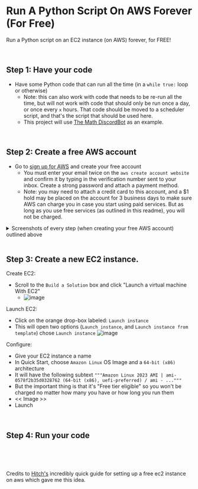 # Run A Python Script On AWS Forever (For Free)
Run a Python script on an EC2 instance (on AWS) forever, for FREE!

<br> 

## Step 1: Have your code
* Have some Python code that can run all the time (in a `while true:` loop or otherwise)
  * Note: this can also work with code that needs to be re-run all the time, but will not work with code that should only be run once a day, or once every `x` hours. That code should be moved to a scheduler script, and that's the script that should be used here.
  * This project will use [The Math DiscordBot](https://github.com/JacobNoahGlik/MathDiscordBot) as an example.

<br>

## Step 2: Create a free AWS account
* Go to [sign up for AWS](https://portal.aws.amazon.com/billing/signup?nc2=h_ct&src=header_signup&redirect_url=https%3A%2F%2Faws.amazon.com%2Fregistration-confirmation#/start/email) and create your free account
  * You must enter your email twice on the `aws create account website` and confirm it by typing in the verification number sent to your inbox. Create a strong password and attach a payment method.
  * Note: you may need to attach a credit card to this account, and a $1 hold may be placed on the account for 3 business days to make sure AWS can charge you in case you start using paid services. But as long as you use free services (as outlined in this readme), you will not be charged.
<details>
  <summary>Screenshots of every step (when creating your free AWS account) outlined above</summary>
  <p>Step-by-step instructions for creating a free AWS account.</p>
  <img src="[screenshot1.png](https://github.com/JacobNoahGlik/RunScriptOnAWS-Forever/assets/70964953/b21fee5e-9b2c-42a2-8f52-d5002d7a2acb)" alt="Screenshot 1">
  ![image](https://github.com/JacobNoahGlik/RunScriptOnAWS-Forever/assets/70964953/b21fee5e-9b2c-42a2-8f52-d5002d7a2acb) ![image](https://github.com/JacobNoahGlik/RunScriptOnAWS-Forever/assets/70964953/4067ddf8-d981-41e6-905b-ccfba660ce4c) ![image](https://github.com/JacobNoahGlik/RunScriptOnAWS-Forever/assets/70964953/bec37588-8693-4527-96a0-eccf145862e5) ![image](https://github.com/JacobNoahGlik/RunScriptOnAWS-Forever/assets/70964953/3b0c0063-e685-4a1a-98f0-2aa8ef0a1c9d) ![image](https://github.com/JacobNoahGlik/RunScriptOnAWS-Forever/assets/70964953/6e521d26-b6f6-47df-b72d-e14959850587) ![image](https://github.com/JacobNoahGlik/RunScriptOnAWS-Forever/assets/70964953/346ab0c8-78b6-4ed0-bd8f-1c391f68388a) ![image](https://github.com/JacobNoahGlik/RunScriptOnAWS-Forever/assets/70964953/1a64d598-c20b-4e15-b97a-cdfe2a60ad9f) ![image](https://github.com/JacobNoahGlik/RunScriptOnAWS-Forever/assets/70964953/56d3c136-1e08-4a70-8bf9-e097d37395f0) ![image](https://github.com/JacobNoahGlik/RunScriptOnAWS-Forever/assets/70964953/c5a0ba70-ca5e-48df-a1ae-7cdb311b53a7) ![image](https://github.com/JacobNoahGlik/RunScriptOnAWS-Forever/assets/70964953/4190eb9f-e61e-4115-a041-df8f16e6df62) ![image](https://github.com/JacobNoahGlik/RunScriptOnAWS-Forever/assets/70964953/8149052c-1614-4f82-8bf2-8d2789b91188) ![image](https://github.com/JacobNoahGlik/RunScriptOnAWS-Forever/assets/70964953/897de783-cc74-48f3-a051-3933c3db2eca) ![image](https://github.com/JacobNoahGlik/RunScriptOnAWS-Forever/assets/70964953/c60de612-910e-46f1-a430-12ea075a1ef1) ![image](https://github.com/JacobNoahGlik/RunScriptOnAWS-Forever/assets/70964953/3aa1b20c-a26a-4c05-bc6a-edfd3cbded87)
</details>

<br>

## Step 3: Create a new EC2 instance.
Create EC2:
* Scroll to the `Build a Solution` box and click "Launch a virtual machine With EC2"
  * ![image](https://github.com/JacobNoahGlik/RunScriptOnAWS-Forever/assets/70964953/ed0a3052-e90e-4e31-82ed-5c23ac2fd5b9)

Launch EC2:
* Click on the orange drop-box labeled: `Launch instance`
* This will open two options (`Launch instance`, and `Launch instance from template`) chose `Launch instance`
![image](https://github.com/JacobNoahGlik/RunScriptOnAWS-Forever/assets/70964953/373417f0-a775-4a06-829e-d890bf653628)


Configure:
* Give your EC2 instance a name
* In Quick Start, choose `Amazon Linux` OS Image and a `64-bit (x86)` architecture
 * It will have the following subtext `"""Amazon Linux 2023 AMI | ami-0578f2b35d0328762 (64-bit (x86), uefi-preferred) / ami - ..."""`
 * But the important thing is that it's "Free tier eligible" so you won't be charged no matter how many you have or how long you run them
* << Image >> 
* Launch

<br>

## Step 4: Run your code

<br>

<br>

<br>

Credits to [Hitch's](https://www.youtube.com/watch?v=xXirbnUB3NU&ab_channel=TechwithHitch) incredibly quick guide for setting up a free ec2 instance on aws which gave me this idea.

